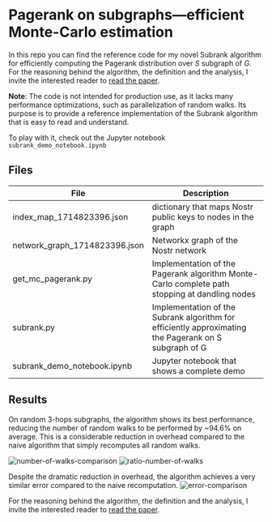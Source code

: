 # Pagerank on subgraphs—efficient Monte-Carlo estimation

In this repo you can find the reference code for my novel Subrank algorithm for efficiently computing the Pagerank distribution over $S$ subgraph of $G$.
For the reasoning behind the algorithm, the definition and the analysis, I invite the interested reader to [read the paper](https://pippellia.com/pippellia/Social+Graph/Pagerank+on+subgraphs%E2%80%94efficient+Monte-Carlo+estimation).

**Note**: The code is not intended for production use, as it lacks many performance optimizations, such as parallelization of random walks. Its purpose is to provide a reference implementation of the Subrank algorithm that is easy to read and understand.

To play with it, check out the Jupyter notebook `subrank_demo_notebook.ipynb`

## Files

| File  | Description |
| ------------- | ------------- |
| index_map_1714823396.json  | dictionary that maps Nostr public keys to nodes in the graph  |
| network_graph_1714823396.json  | Networkx graph of the Nostr network  |
| get_mc_pagerank.py | Implementation of the Pagerank algorithm Monte-Carlo complete path stopping at dandling nodes |
| subrank.py | Implementation of the Subrank algorithm for efficiently approximating the Pagerank on S subgraph of G |
| subrank_demo_notebook.ipynb | Jupyter notebook that shows a complete demo |

## Results

On random 3-hops subgraphs, the algorithm shows its best performance, reducing the number of random walks to be performed by ~94.6% on average. This is a considerable reduction in overhead compared to the naive algorithm that simply recomputes all random walks.

![number-of-walks-comparison](https://publish-01.obsidian.md/access/fd5a5849deab7856628935d9cba4ade8/Social%20Graph/Media/number-of-walks-comparison-naive-approx-algos-3hops.png)
![ratio-number-of-walks](https://publish-01.obsidian.md/access/fd5a5849deab7856628935d9cba4ade8/Social%20Graph/Media/ratio-number-of-walks-comparison-naive-approx-algos-3hops.png)

Despite the dramatic reduction in overhead, the algorithm achieves a very similar error compared to the naive recomputation.
![error-comparison](https://publish-01.obsidian.md/access/fd5a5849deab7856628935d9cba4ade8/Social%20Graph/Media/error-comparison-naive-approx-algos-3hops.png)

For the reasoning behind the algorithm, the definition and the analysis, I invite the interested reader to [read the paper](https://pippellia.com/pippellia/Social+Graph/Pagerank+on+subgraphs%E2%80%94efficient+Monte-Carlo+estimation).
